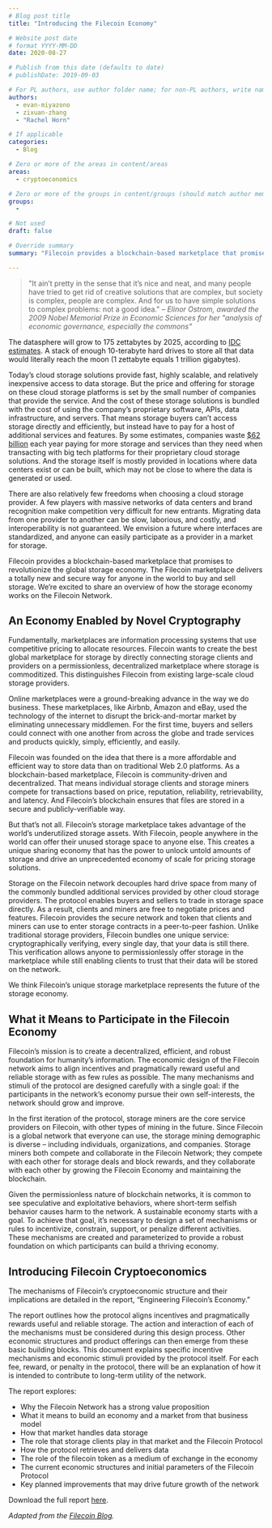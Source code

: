 ```yaml
---
# Blog post title
title: "Introducing the Filecoin Economy"

# Website post date
# format YYYY-MM-DD
date: 2020-08-27

# Publish from this date (defaults to date)
# publishDate: 2019-09-03

# For PL authors, use author folder name; for non-PL authors, write name as in paper within ""
authors:
  - evan-miyazono
  - zixuan-zhang
  - "Rachel Horn"

# If applicable
categories:
  - Blog

# Zero or more of the areas in content/areas
areas:
  - cryptoeconomics

# Zero or more of the groups in content/groups (should match author membership)
groups:
  -

# Not used
draft: false

# Override summary
summary: "Filecoin provides a blockchain-based marketplace that promises to revolutionize the global storage economy. The Filecoin marketplace delivers a totally new and secure way for anyone in the world to buy and sell storage. We’re excited to share an overview of how the storage economy works on the Filecoin Network."

---
```


> "It ain’t pretty in the sense that it’s nice and neat, and many people have tried to get rid of creative solutions that are complex, but society is complex, people are complex. And for us to have simple solutions to complex problems: not a good idea."  *– Elinor Ostrom, awarded the 2009 Nobel Memorial Prize in Economic Sciences for her "analysis of economic governance, especially the commons"*


The datasphere will grow to 175 zettabytes by 2025, according to [IDC estimates](https://www.seagate.com/pt/pt/our-story/data-age-2025/).  A stack of enough 10-terabyte hard drives to store all that data would literally reach the moon (1 zettabyte equals 1 trillion gigabytes).

Today’s cloud storage solutions provide fast, highly scalable, and relatively inexpensive access to data storage. But the price and offering for storage on these cloud storage platforms is set by the small number of companies that provide the service. And the cost of these storage solutions is bundled with the cost of using the company’s proprietary software, APIs, data infrastructure, and servers. That means storage buyers can’t access storage directly and efficiently, but instead have to pay for a host of additional services and features. By some estimates, companies waste [$62 billion](https://www.businessinsider.com/companies-waste-62-billion-on-the-cloud-by-paying-for-storage-they-dont-need-according-to-a-report-2017-11) each year paying for more storage and services than they need when transacting with big tech platforms for their proprietary cloud storage solutions. And the storage itself is mostly provided in locations where data centers exist or can be built, which may not be close to where the data is generated or used.

There are also relatively few freedoms when choosing a cloud storage provider.  A few players with massive networks of data centers and brand recognition make competition very difficult for new entrants.  Migrating data from one provider to another can be slow, laborious, and costly, and interoperability is not guaranteed.  We envision a future where interfaces are standardized, and anyone can easily participate as a provider in a market for storage.

Filecoin provides a blockchain-based marketplace that promises to revolutionize the global storage economy. The Filecoin marketplace delivers a totally new and  secure way for anyone in the world to buy and sell storage. We’re excited to share an overview of how the storage economy works on the Filecoin Network.


## An Economy Enabled by Novel Cryptography

Fundamentally, marketplaces are information processing systems that use competitive pricing to allocate resources. Filecoin wants to create the best global marketplace for storage by directly connecting storage clients and providers on a permissionless, decentralized marketplace where storage is commoditized. This distinguishes Filecoin from existing large-scale cloud storage providers.

Online marketplaces were a ground-breaking advance in the way we do business. These marketplaces, like Airbnb, Amazon and eBay, used the technology of the internet to disrupt the brick-and-mortar market by eliminating unnecessary middlemen. For the first time, buyers and sellers could connect with one another from across the globe and trade services and products quickly, simply, efficiently, and easily.

Filecoin was founded on the idea that there is a more affordable and efficient way to store data than on traditional Web 2.0 platforms. As a blockchain-based marketplace, Filecoin is community-driven and decentralized. That means individual storage clients and storage miners compete for transactions based on price, reputation, reliability, retrievability, and latency. And Filecoin’s blockchain ensures that files are stored in a secure and publicly-verifiable way.

But that’s not all. Filecoin’s storage marketplace takes advantage of the world’s underutilized storage assets. With Filecoin, people anywhere in the world can offer their unused storage space to anyone else. This creates a unique sharing economy that has the power to unlock untold amounts of storage and drive an unprecedented economy of scale for pricing storage solutions.

Storage on the Filecoin network decouples hard drive space from many of the commonly bundled additional services provided by other cloud storage providers. The protocol enables buyers and sellers to trade in storage space directly. As a result, clients and miners are free to negotiate prices and features. Filecoin provides the secure network and token that clients and miners can use to enter storage contracts in a peer-to-peer fashion. Unlike traditional storage providers, Filecoin bundles one unique service: cryptographically verifying, every single day, that your data is still there.  This verification allows anyone to permissionlessly offer storage in the marketplace while still enabling clients to trust that their data will be stored on the network.

We think Filecoin’s unique storage marketplace represents the future of the storage economy.


## What it Means to Participate in the Filecoin Economy

Filecoin’s mission is to create a decentralized, efficient, and robust foundation for humanity’s information. The economic design of the Filecoin network aims to align incentives and pragmatically reward useful and reliable storage with as few rules as possible. The many mechanisms and stimuli of the protocol are designed carefully with a single goal: if the participants in the network’s economy pursue their own self-interests, the network should grow and improve.

In the first iteration of the protocol, storage miners are the core service providers on Filecoin,  with other types of mining in the future. Since Filecoin is a global network that everyone can use, the storage mining demographic is diverse – including individuals, organizations, and companies. Storage miners both compete and collaborate in the Filecoin Network; they compete with each other for storage deals and block rewards, and they collaborate with each other by growing the Filecoin Economy and maintaining the blockchain.

Given the permissionless nature of blockchain networks, it is common to see speculative and exploitative behaviors, where short-term selfish behavior causes harm to the network. A sustainable economy starts with a goal. To achieve that goal, it’s necessary to design a set of mechanisms or rules to incentivize, constrain, support, or penalize different activities.  These mechanisms are created and parameterized to provide a robust foundation on which participants can build a thriving economy.


## Introducing Filecoin Cryptoeconomics

The mechanisms of Filecoin’s cryptoeconomic structure and their implications are detailed in the report, “Engineering Filecoin’s Economy.”

The report outlines how the protocol aligns incentives and pragmatically rewards useful and reliable storage. The action and interaction of each of the mechanisms must be considered during this design process. Other economic structures and product offerings can then emerge from these basic building blocks. This document explains specific incentive mechanisms and economic stimuli provided by the protocol itself. For each fee, reward, or penalty in the protocol, there will be an explanation of how it is intended to contribute to long-term utility of the network.  

The report explores:
* Why the Filecoin Network has a strong value proposition
* What it means to build an economy and a market from that business model
* How that market handles data storage
* The role that storage clients play in that market and the Filecoin Protocol
* How the protocol retrieves and delivers data
* The role of the filecoin token as a medium of exchange in the economy
* The current economic structures and initial parameters of the Filecoin Protocol
* Key planned improvements that may drive future growth of the network

Download the full report [here](/publications/engineering-filecoins-economy/).

_Adapted from the [Filecoin Blog](https://filecoin.io/blog/)._
